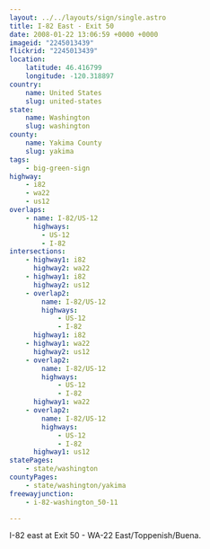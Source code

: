 ```yaml
---
layout: ../../layouts/sign/single.astro
title: I-82 East - Exit 50
date: 2008-01-22 13:06:59 +0000 +0000
imageid: "2245013439"
flickrid: "2245013439"
location:
    latitude: 46.416799
    longitude: -120.318897
country:
    name: United States
    slug: united-states
state:
    name: Washington
    slug: washington
county:
    name: Yakima County
    slug: yakima
tags:
    - big-green-sign
highway:
    - i82
    - wa22
    - us12
overlaps:
    - name: I-82/US-12
      highways:
        - US-12
        - I-82
intersections:
    - highway1: i82
      highway2: wa22
    - highway1: i82
      highway2: us12
    - overlap2:
        name: I-82/US-12
        highways:
            - US-12
            - I-82
      highway1: i82
    - highway1: wa22
      highway2: us12
    - overlap2:
        name: I-82/US-12
        highways:
            - US-12
            - I-82
      highway1: wa22
    - overlap2:
        name: I-82/US-12
        highways:
            - US-12
            - I-82
      highway1: us12
statePages:
    - state/washington
countyPages:
    - state/washington/yakima
freewayjunction:
    - i-82-washington_50-11

---
```

I-82 east at Exit 50 - WA-22 East/Toppenish/Buena.